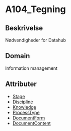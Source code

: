 # A104_Tegning

## Beskrivelse

Nødvendigheder for Datahub

## Domain

Information management

## Attributer

- [Stage](../../Attributes/Stage.html)
- [Discipline](../../Attributes/Discipline.html)
- [Knowledge](../../Attributes/Knowledge.html)
- [ProcessType](../../Attributes/ProcessType.html)
- [DocumentForm](../../Attributes/DocumentForm.html)
- [DocumentContent](../../Attributes/DocumentContent.html)
